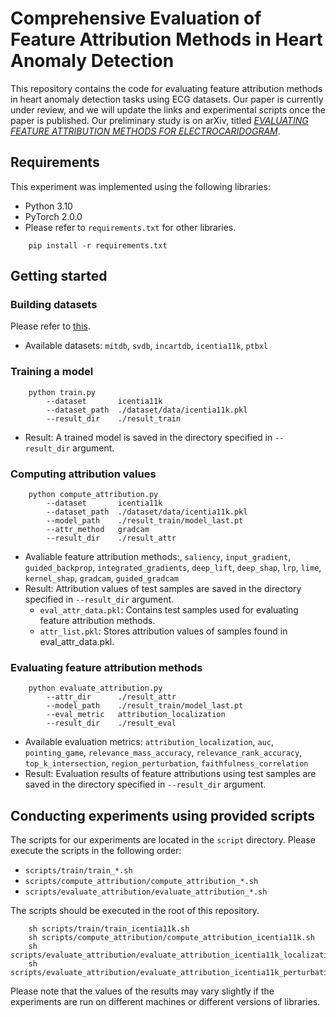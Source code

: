 # Comprehensive Evaluation of Feature Attribution Methods in Heart Anomaly Detection
This repository contains the code for evaluating feature attribution methods in heart anomaly detection tasks using ECG datasets.
Our paper is currently under review, and we will update the links and experimental scripts once the paper is published.
Our preliminary study is on arXiv, titled [*EVALUATING FEATURE ATTRIBUTION METHODS FOR ELECTROCARIDOGRAM*](https://arxiv.org/abs/2211.12702).

## Requirements
This experiment was implemented using the following libraries:

- Python 3.10
- PyTorch 2.0.0
- Please refer to `requirements.txt` for other libraries.
```
    pip install -r requirements.txt
```

## Getting started

### Building datasets
Please refer to [this](dataset/README.md).
- Available datasets: `mitdb`, `svdb`, `incartdb`, `icentia11k`, `ptbxl`

### Training a model
```
    python train.py
        --dataset       icentia11k
        --dataset_path  ./dataset/data/icentia11k.pkl
        --result_dir    ./result_train
```
- Result: A trained model is saved in the directory specified in `--result_dir` argument.


### Computing attribution values
```
    python compute_attribution.py
        --dataset       icentia11k
        --dataset_path  ./dataset/data/icentia11k.pkl
        --model_path    ./result_train/model_last.pt
        --attr_method   gradcam
        --result_dir    ./result_attr
```
- Avaliable feature attribution methods:, `saliency`, `input_gradient`, `guided_backprop`, `integrated_gradients`, `deep_lift`, `deep_shap`, `lrp`, `lime`, `kernel_shap`, `gradcam`, `guided_gradcam`
- Result: Attribution values of test samples are saved in the directory specified in `--result_dir` argument.
    - `eval_attr_data.pkl`: Contains test samples used for evaluating feature attribution methods.
    - `attr_list.pkl`: Stores attribution values of samples found in eval_attr_data.pkl.


### Evaluating feature attribution methods
```
    python evaluate_attribution.py
        --attr_dir      ./result_attr
        --model_path    ./result_train/model_last.pt
        --eval_metric   attribution_localization
        --result_dir    ./result_eval
```
- Available evaluation metrics: `attribution_localization`, `auc`, `pointing_game`, `relevance_mass_accuracy`, `relevance_rank_accuracy`, `top_k_intersection`, `region_perturbation`, `faithfulness_correlation`
- Result: Evaluation results of feature attributions using test samples are saved in the directory specified in `--result_dir` argument.


## Conducting experiments using provided scripts
The scripts for our experiments are located in the `script` directory.
Please execute the scripts in the following order:
- `scripts/train/train_*.sh`
- `scripts/compute_attribution/compute_attribution_*.sh`
- `scripts/evaluate_attribution/evaluate_attribution_*.sh`

The scripts should be executed in the root of this repository.
```
    sh scripts/train/train_icentia11k.sh
    sh scripts/compute_attribution/compute_attribution_icentia11k.sh
    sh scripts/evaluate_attribution/evaluate_attribution_icentia11k_localization.sh
    sh scripts/evaluate_attribution/evaluate_attribution_icentia11k_perturbation.sh
```

Please note that the values of the results may vary slightly if the experiments are run on different machines or different versions of libraries.
